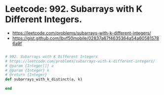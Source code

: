 # Leetcode: 992. Subarrays with K Different Integers. 

- https://leetcode.com/problems/subarrays-with-k-different-integers/
- https://gist.github.com/lbvf50mobile/02837a67f4635364a54a605815786a9f

```Ruby

# 992. Subarrays with K Different Integers
# https://leetcode.com/problems/subarrays-with-k-different-integers/
# @param {Integer[]} a
# @param {Integer} k
# @return {Integer}
def subarrays_with_k_distinct(a, k)
    
end
```
